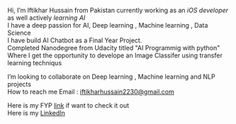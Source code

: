Hi, I’m Iftikhar Hussain from Pakistan currently working as an _iOS developer_ as well actively _learning AI_\
I have a deep passion for AI, Deep learning , Machine learning , Data Science \
I have build AI Chatbot as a Final Year Project.\
Completed Nanodegree from Udacity titled "AI Programmig with python" Where I get the opportunity to develope an Image Classifer using transfer learning techniqus

I’m looking to collaborate on Deep learning , Machine learning and  NLP  projects\
How to reach me Email : iftikharhussain2230@gmail.com

Here is my FYP [link](https://github.com/iftikharokz/Artificial-intelligent-Chatbot-Web-App) if want to check it out \
Here is my [LinkedIn](https://www.linkedin.com/in/iftikhar-hussain-16b795177/)

<!---
iftikharokz/iftikharokz is a ✨ special ✨ repository because its `README.md` (this file) appears on your GitHub profile.
You can click the Preview link to take a look at your changes.
--->
